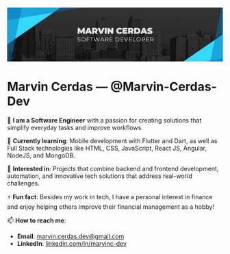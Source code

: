 <p align="center">
 
</p>
<p align="center">
  <img src="https://github.com/Marvin-Cerdas-Dev/Marvin-Cerdas-Dev/blob/main/images/personal-logo.png" alt="Marvin Cerdas" />
</p>

# Marvin Cerdas — @Marvin-Cerdas-Dev

🔭 **I am a Software Engineer** with a passion for creating solutions that simplify everyday tasks and improve workflows.

🌱 **Currently learning**: Mobile development with Flutter and Dart, as well as Full Stack technologies like HTML, CSS, JavaScript, React JS, Angular, NodeJS, and MongoDB.

📝 **Interested in**: Projects that combine backend and frontend development, automation, and innovative tech solutions that address real-world challenges.

⚡ **Fun fact**: Besides my work in tech, I have a personal interest in finance and enjoy helping others improve their financial management as a hobby!

📫 **How to reach me**:

- **Email**: [marvin.cerdas.dev@gmail.com](mailto:marvin.cerdas.dev@gmail.com)
- **LinkedIn**: [linkedin.com/in/marvinc-dev](https://www.linkedin.com/in/marvinc-dev/)


<!---
Marvin-Cerdas-Dev/Marvin-Cerdas-Dev is a ✨ special ✨ repository because its `README.md` (this file) appears on your GitHub profile.
You can click the Preview link to take a look at your changes.
--->
